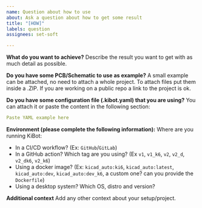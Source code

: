 ```yaml
---
name: Question about how to use
about: Ask a question about how to get some result
title: "[HOW]"
labels: question
assignees: set-soft

---
```


**What do you want to achieve?**
Describe the result you want to get with as much detail as possible.

**Do you have some PCB/Schematic to use as example?**
A small example can be attached, no need to attach a whole project. To attach files put them inside a .ZIP.
If you are working on a public repo a link to the project is ok.

**Do you have some configuration file (.kibot.yaml) that you are using?**
You can attach it or paste the content in the following section:
```yaml
Paste YAML example here 
```

**Environment (please complete the following information):**
Where are you running KiBot:
- In a CI/CD workflow? (Ex: `GitHub`/`GitLab`)
- In a GitHub action? Which tag are you using? (Ex `v1`, `v1_k6`, `v2`, `v2_d`, `v2_dk6`, `v2_k6`)
- Using a docker image? (Ex: `kicad_auto:ki6`, `kicad_auto:latest`, `kicad_auto:dev`, `kicad_auto:dev_k6`, a custom one? can you provide the `Dockerfile`)
- Using a desktop system? Which OS, distro and version? 

**Additional context**
Add any other context about your setup/project.
